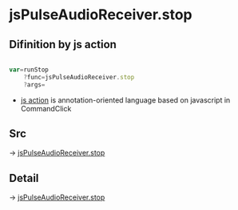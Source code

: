 # jsPulseAudioReceiver.stop

## Difinition by js action

```js.js

var=runStop
	?func=jsPulseAudioReceiver.stop
	?args=

```

- [js action]() is annotation-oriented language based on javascript in CommandClick

## Src

-> [jsPulseAudioReceiver.stop](https://github.com/puutaro/CommandClick/blob/master/app/src/main/java/com/puutaro/commandclick/fragment_lib/terminal_fragment/js_interface/JsPulseAudioReceiver.kt#L43)

## Detail

-> [jsPulseAudioReceiver.stop](https://github.com/puutaro/CommandClick/blob/master/md/developer/js_interface/details/JsPulseAudioReceiver/stop.md)
